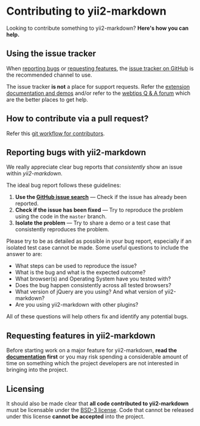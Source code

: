 Contributing to yii2-markdown
=========================
Looking to contribute something to yii2-markdown? **Here's how you can help.**

Using the issue tracker
-----------------------
When [reporting bugs][reporting-bugs] or
[requesting features][requesting-features], the
[issue tracker on GitHub][issue-tracker] is the recommended channel to use.

The issue tracker **is not** a place for support requests. Refer the 
[extension documentation and demos](http://demos.krajee.com/markdown) and/or refer to the
[webtips Q & A forum](http://webtips.krajee.com/questions) which are the better places to get help.

How to contribute via a pull request?
-------------------------------------
Refer this [git workflow for contributors](.github/GIT-WORKFLOW.md).

Reporting bugs with yii2-markdown
---------------------------------
We really appreciate clear bug reports that _consistently_ show an issue
within _yii2-markdown_.

The ideal bug report follows these guidelines:

1. **Use the [GitHub issue search][issue-search]**  &mdash; Check if the issue
   has already been reported.
2. **Check if the issue has been fixed**  &mdash; Try to reproduce the problem
   using the code in the `master` branch.
3. **Isolate the problem**  &mdash; Try to share a demo or a test case that
   consistently reproduces the problem.

Please try to be as detailed as possible in your bug report, especially if an
isolated test case cannot be made. Some useful questions to include the answer
to are:

- What steps can be used to reproduce the issue?
- What is the bug and what is the expected outcome?
- What browser(s) and Operating System have you tested with?
- Does the bug happen consistently across all tested browsers?
- What version of jQuery are you using? And what version of yii2-markdown?
- Are you using yii2-markdown with other plugins?

All of these questions will help others fix and identify any potential bugs.

Requesting features in yii2-markdown
------------------------------------------
Before starting work on a major feature for yii2-markdown, **read the
[documentation](http://demos.krajee.com/markdown)  first** or you may risk spending a considerable amount of
time on something which the project developers are not interested in bringing into the project.

Licensing
---------

It should also be made clear that **all code contributed to yii2-markdown** must be
licensable under the [BSD-3 license][licensing].  Code that cannot be released
under this license **cannot be accepted** into the project.

[issue-search]: https://github.com/kartik-v/yii2-markdown/search?q=&type=Issues
[issue-tracker]: https://github.com/kartik-v/yii2-markdown/issues
[licensing]: https://github.com/kartik-v/yii2-markdown/blob/master/LICENSE.md
[reporting-bugs]: #reporting-bugs-with-yii2-markdown
[requesting-features]: #requesting-features-in-yii2-markdown
